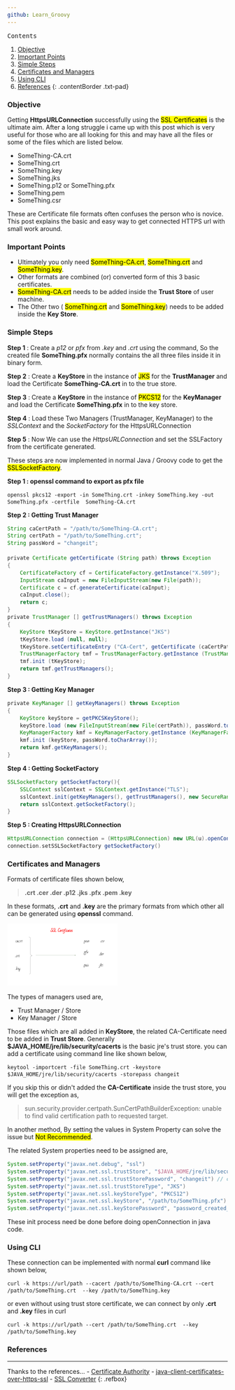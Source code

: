 ```yaml
---
github: Learn_Groovy
---
```

<kbd class="imgtitle">Contents</kbd>

1. [Objective](#objective)
1. [Important Points](#important-points)
1. [Simple Steps](#simple-steps)
1. [Certificates and Managers](#certificates-and-managers)
1. [Using CLI](#using-cli)
1. [References](#references)
{: .contentBorder .txt-pad}

### Objective

Getting **HttpsURLConnection** successfully using the <mark>SSL Certificates</mark> is the ultimate aim. After a long struggle
i came up with this post which is very useful for those who are all looking for this and may have all the files or some of the files
which are listed below.

- SomeThing-CA.crt 
- SomeThing.crt
- SomeThing.key
- SomeThing.jks
- SomeThing.p12 or SomeThing.pfx
- SomeThing.pem
- SomeThing.csr 

These are Certificate file formats often confuses the person who is novice. This post explains the basic and easy way to get connected HTTPS url
with small work around.

### Important Points

- Ultimately you only need <mark>SomeThing-CA.crt</mark>, <mark>SomeThing.crt</mark> and <mark>SomeThing.key</mark>.
- Other formats are combined (or) converted form of this 3 basic certificates.
- <mark>SomeThing-CA.crt</mark> needs to be added inside the **Trust Store** of user machine.
- The Other two ( <mark>SomeThing.crt</mark> and <mark>SomeThing.key</mark>) needs to be added inside the **Key Store**.
 
### Simple Steps

**Step 1** : Create a *p12* or *pfx* from *.key* and *.crt* using the command,
So the created file **SomeThing.pfx** normally contains the all three files inside it in binary form.

**Step 2** : Create a **KeyStore** in the instance of <mark>JKS</mark> for the **TrustManager** and load the Certificate **SomeThing-CA.crt**
in to the true store.

**Step 3** : Create a **KeyStore** in the instance of <mark>PKCS12</mark> for the **KeyManager** and load the Certificate **SomeThing.pfx**
in to the key store.

**Step 4** : Load these Two Managers (TrustManager, KeyManager) to the *SSLContext* and the *SocketFactory* for the HttpsURLConnection

**Step 5** : Now We can use the *HttpsURLConnection* and set the SSLFactory from the certificate generated.

These steps are now implemented in normal Java / Groovy code to get the <mark>SSLSocketFactory</mark>.

**Step 1 : openssl command to export as pfx file**

```
openssl pkcs12 -export -in SomeThing.crt -inkey SomeThing.key -out SomeThing.pfx -certfile  SomeThing-CA.crt
```

**Step 2 : Getting Trust Manager**

```groovy
String caCertPath = "/path/to/SomeThing-CA.crt";
String certPath = "/path/to/SomeThing.crt";
String passWord = "changeit";

private Certificate getCertificate (String path) throws Exception
{
    CertificateFactory cf = CertificateFactory.getInstance("X.509");
    InputStream caInput = new FileInputStream(new File(path));
    Certificate c = cf.generateCertificate(caInput);
    caInput.close();
    return c;
}
private TrustManager [] getTrustManagers() throws Exception
{
    KeyStore tKeyStore = KeyStore.getInstance("JKS")      
    tKeyStore.load (null, null);
    tKeyStore.setCertificateEntry ("CA-Cert", getCertificate (caCertPath));
    TrustManagerFactory tmf = TrustManagerFactory.getInstance (TrustManagerFactory.getDefaultAlgorithm());
    tmf.init (tKeyStore);
    return tmf.getTrustManagers();
}
```

**Step 3 : Getting Key Manager**

```groovy
private KeyManager [] getKeyManagers() throws Exception
{
    KeyStore keyStore = getPKCSKeyStore();
    keyStore.load (new FileInputStream(new File(certPath)), passWord.toCharArray());
    KeyManagerFactory kmf = KeyManagerFactory.getInstance (KeyManagerFactory.getDefaultAlgorithm());
    kmf.init (keyStore, passWord.toCharArray());
    return kmf.getKeyManagers();
}
```

**Step 4 : Getting SocketFactory**

```groovy
SSLSocketFactory getSocketFactory(){
    SSLContext sslContext = SSLContext.getInstance("TLS");
    sslContext.init(getKeyManagers(), getTrustManagers(), new SecureRandom());
    return sslContext.getSocketFactory();
}
```

**Step 5 : Creating HttpsURLConnection**

```groovy
HttpsURLConnection connection = (HttpsURLConnection) new URL(u).openConnection()
connection.setSSLSocketFactory getSocketFactory()
```

### Certificates and Managers

Formats of certificate files shown below,

> **.crt .cer .der .p12 .jks .pfx .pem .key**

In these formats, **.crt** and **.key** are the primary formats from which other all can be generated using 
**openssl** command. 

<img src="/images/certificates.png" style="width:50%"/>

The types of managers used are,

- Trust Manager / Store
- Key Manager / Store

Those files which are all added in **KeyStore**, the related CA-Certificate need to be added in **Trust Store**.
Generally **$JAVA_HOME/jre/lib/security/cacerts** is the basic jre's trust store. you can add a certificate using command line like
shown below,

```
keytool -importcert -file SomeThing.crt -keystore $JAVA_HOME/jre/lib/security/cacerts -storepass changeit
``` 

If you skip this or didn't added the **CA-Certificate** inside the trust store, you will get the exception as,

> sun.security.provider.certpath.SunCertPathBuilderException: unable to find valid certification path to requested target.

In another method, By setting the values in System Property can solve the issue but <mark>Not Recommended</mark>.

The related System properties need to be assigned are,

```groovy
System.setProperty("javax.net.debug", "ssl")
System.setProperty("javax.net.ssl.trustStore", "$JAVA_HOME/jre/lib/security/cacerts")
System.setProperty("javax.net.ssl.trustStorePassword", "changeit") // commonly used password
System.setProperty("javax.net.ssl.trustStoreType", "JKS")
System.setProperty("javax.net.ssl.keyStoreType", "PKCS12")
System.setProperty("javax.net.ssl.keyStore", "/path/to/SomeThing.pfx")
System.setProperty("javax.net.ssl.keyStorePassword", "password_created_for_pfx")
```

These init process need be done before doing openConnection in java code.

### Using CLI

These connection can be implemented with normal **curl** command like shown below,

```
curl -k https://url/path --cacert /path/to/SomeThing-CA.crt --cert /path/to/SomeThing.crt  --key /path/to/SomeThing.key  
```

or even without using trust store certificate, we can connect by only **.crt** and **.key** files in curl

```
curl -k https://url/path --cert /path/to/SomeThing.crt  --key /path/to/SomeThing.key  
```

### References
---

Thanks to the references...
    - [Certificate Authority](https://en.wikipedia.org/wiki/Certificate_authority)
    - [java-client-certificates-over-https-ssl](https://stackoverflow.com/questions/875467/java-client-certificates-over-https-ssl)
    - [SSL Converter](https://www.httpcs.com/en/ssl-converter)
{: .refbox}